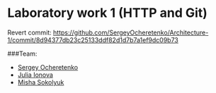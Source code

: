 # Laboratory work 1 (HTTP and Git)

Revert commit: https://github.com/SergeyOcheretenko/Architecture-1/commit/8d94377db23c25133ddf82d1d7b7a1ef9dc09b73

###Team:
+ [Sergey Ocheretenko](https://github.com/SergeyOcheretenko)
+ [Julia Ionova](https://github.com/juliion)
+ [Misha Sokolyuk](https://github.com/SokolyukMisha)

